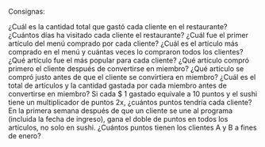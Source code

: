 Consignas: 

¿Cuál es la cantidad total que gastó cada cliente en el restaurante?
¿Cuántos días ha visitado cada cliente el restaurante?
¿Cuál fue el primer artículo del menú comprado por cada cliente?
¿Cuál es el artículo más comprado en el menú y cuántas veces lo compraron todos los clientes?
¿Qué artículo fue el más popular para cada cliente?
¿Qué artículo compró primero el cliente después de convertirse en miembro?
¿Qué artículo se compró justo antes de que el cliente se convirtiera en miembro?
¿Cuál es el total de artículos y la cantidad gastada por cada miembro antes de convertirse en miembro?
Si cada $ 1 gastado equivale a 10 puntos y el sushi tiene un multiplicador de puntos 2x, ¿cuántos puntos tendría cada cliente?
En la primera semana después de que un cliente se une al programa (incluida la fecha de ingreso), gana el doble de puntos en todos los artículos, no solo en sushi. ¿Cuántos puntos tienen los clientes A y B a fines de enero?
